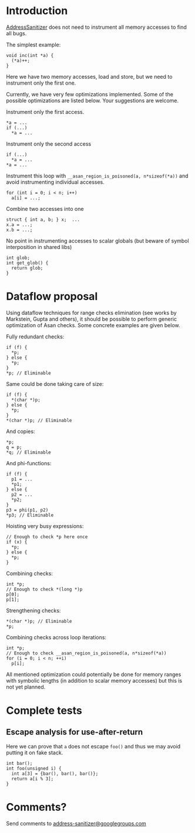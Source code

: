 

# Introduction
[AddressSanitizer](AddressSanitizer) does not need to instrument all memory accesses to find all bugs.

The simplest example:
```
void inc(int *a) {
  (*a)++;
}
```
Here we have two memory accesses, load and store,
but we need to instrument only the first one.

Currently, we have very few optimizations implemented.
Some of the possible optimizations are listed below.
Your suggestions are welcome.

Instrument only the first access.
```
*a = ...
if (...)
  *a = ...
```

Instrument only the second access
```
if (...)
  *a = ...
*a = ...
```

Instrument this loop with `__asan_region_is_poisoned(a, n*sizeof(*a))` and avoid instrumenting individual accesses.
```
for (int i = 0; i < n; i++)
  a[i] = ...;
```

Combine two accesses into one
```
struct { int a, b; } x;  ...
x.a = ...;
x.b = ...;
```

No point in instrumenting accesses to scalar globals
(but beware of symbol interposition in shared libs)
```
int glob;
int get_glob() {
  return glob;
}
```

# Dataflow proposal

Using dataflow techniques for range checks elimination (see works by Markstein, Gupta and others), it should be possible to perform generic optimization of Asan checks. Some concrete examples are given below.

Fully redundant checks:
```
if (f) {
  *p;
} else {
  *p;
}
*p; // Eliminable
```

Same could be done taking care of size:
```
if (f) {
  *(char *)p;
} else {
  *p;
}
*(char *)p; // Eliminable
```

And copies:
```
*p;
q = p;
*q; // Eliminable
```

And phi-functions:
```
if (f) {
  p1 = ...
  *p1;
} else {
  p2 = ...
  *p2;
}
p3 = phi(p1, p2)
*p3; // Eliminable
```

Hoisting very busy expressions:
```
// Enough to check *p here once
if (x) {
  *p;
} else {
  *p;
}
```

Combining checks:
```
int *p;
// Enough to check *(long *)p
p[0];
p[1];
```

Strengthening checks:
```
*(char *)p; // Eliminable
*p;
```

Combining checks across loop iterations:
```
int *p;
// Enough to check __asan_region_is_poisoned(a, n*sizeof(*a))
for (i = 0; i < n; ++i)
  p[i];
```

All mentioned optimization could potentially be done for memory ranges with symbolic lengths (in addition to scalar memory accesses) but this is not yet planned.

# Complete tests

## Escape analysis for use-after-return
Here we can prove that `a` does not escape `foo()` and thus we may avoid putting it on fake stack.
```
int bar();
int foo(unsigned i) {
  int a[3] = {bar(), bar(), bar()};
  return a[i % 3];
}

```
# Comments?
Send comments to address-sanitizer@googlegroups.com